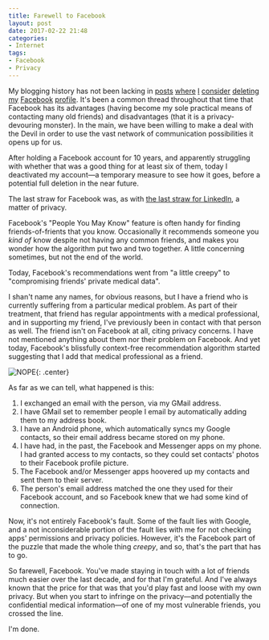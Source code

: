 ```yaml
---
title: Farewell to Facebook
layout: post
date: 2017-02-22 21:48
categories:
- Internet
tags:
- Facebook
- Privacy
---
```


My blogging history has not been lacking in [posts](/blog/could-i-live-without/) [where](/blog/whither-the-facebook-purge/) [I](/blog/lament-for-web-0-1/) [consider](/blog/the-ego-the-social-graph-and-the-great-unfriending/) [deleting](/blog/from-hells-heart-i-stab-at-thee-thou-facebook-privacy-model/) [my](/blog/state-of-the-whale-address/) [Facebook](/blog/the-end-of-the-road-for-successwhales-facebook-support/) [profile](/blog/the-long-slow-death-of-facebook/). It's been a common thread throughout that time that Facebook has its advantages (having become my sole practical means of contacting many old friends) and disadvantages (that it is a privacy-devouring monster). In the main, we have been willing to make a deal with the Devil in order to use the vast network of communication possibilities it opens up for us.

After holding a Facebook account for 10 years, and apparently struggling with whether that was a good thing for at least six of them, today I deactivated my account&mdash;a temporary measure to see how it goes, before a potential full deletion in the near future.

The last straw for Facebook was, as with [the last straw for LinkedIn](/blog/the-last-straw-for-linkedin/), a matter of privacy.

Facebook's "People You May Know" feature is often handy for finding friends-of-frients that you know. Occasionally it recommends someone you *kind of* know despite not having any common friends, and makes you wonder how the algorithm put two and two together. A little concerning sometimes, but not the end of the world.

Today, Facebook's recommendations went from "a little creepy" to "compromising friends' private medical data".

I shan't name any names, for obvious reasons, but I have a friend who is currently suffering from a particular medical problem. As part of their treatment, that friend has regular appointments with a medical professional, and in supporting my friend, I've previously been in contact with that person as well. The friend isn't on Facebook at all, citing privacy concerns. I have not mentioned anything about them nor their problem on Facebook. And yet today, Facebook's blissfully context-free recommendation algorithm started suggesting that I add that medical professional as a friend.

![NOPE](/filmreviews/badger.gif){: .center}

As far as we can tell, what happened is this:

1. I exchanged an email with the person, via my GMail address.
2. I have GMail set to remember people I email by automatically adding them to my address book.
3. I have an Android phone, which automatically syncs my Google contacts, so their email address became stored on my phone.
4. I have had, in the past, the Facebook and Messenger apps on my phone. I had granted access to my contacts, so they could set contacts' photos to their Facebook profile picture.
5. The Facebook and/or Messenger apps hoovered up my contacts and sent them to their server.
6. The person's email address matched the one they used for their Facebook account, and so Facebook knew that we had some kind of connection.

Now, it's not entirely Facebook's fault. Some of the fault lies with Google, and a not inconsiderable portion of the fault lies with me for not checking apps' permissions and privacy policies. However, it's the Facebook part of the puzzle that made the whole thing *creepy*, and so, that's the part that has to go.

So farewell, Facebook. You've made staying in touch with a lot of friends much easier over the last decade, and for that I'm grateful. And I've always known that the price for that was that you'd play fast and loose with my own privacy. But when you start to infringe on the privacy&mdash;and potentially the confidential medical information&mdash;of one of my most vulnerable friends, you crossed the line.

I'm done.
